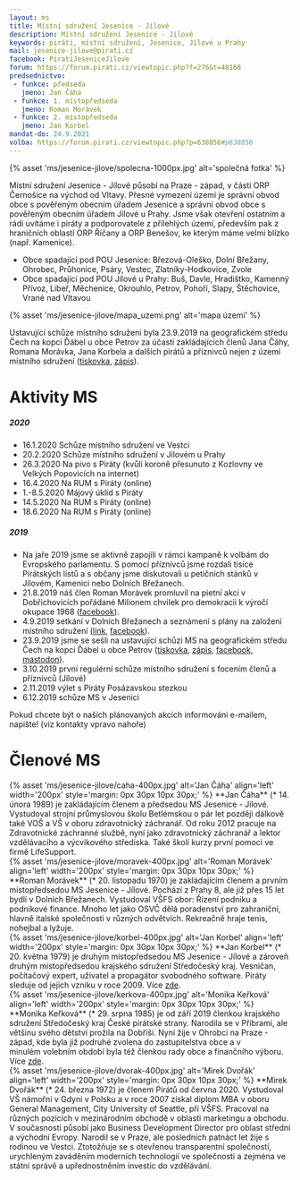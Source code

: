 ```yaml
---
layout: ms
title: Místní sdružení Jesenice - Jílové
description: Místní sdružení Jesenice - Jílové
keywords: piráti, místní sdružení, Jesenice, Jílové u Prahy
mail: jesenice-jilove@pirati.cz
facebook: PiratiJeseniceJilove
forum: https://forum.pirati.cz/viewtopic.php?f=276&t=48168
predsednictvo:
 - funkce: předseda
   jmeno: Jan Čáha
 - funkce: 1. místopředseda
   jmeno: Roman Morávek
 - funkce: 2. místopředseda
   jmeno: Jan Korbel
mandat-do: 24.9.2021
volba: https://forum.pirati.cz/viewtopic.php?p=638856#p638856
---
```

{% asset 'ms/jesenice-jilove/spolecna-1000px.jpg' alt='společná fotka' %}

Místní sdružení Jesenice - Jílové působí na Praze - západ, v části ORP Černošice na východ od Vltavy. Přesné vymezení území je správní obvod obce s pověřeným obecním úřadem Jesenice a správní obvod obce s pověřeným obecním úřadem Jílové u Prahy. Jsme však otevření ostatním a rádi uvítáme i piráty a podporovatele z přilehlých území, především pak z hraničních oblastí ORP Říčany a ORP Benešov, ke kterým máme velmi blízko (např. Kamenice).

* Obce spadající pod POU Jesenice: Březová-Oleško, Dolní Břežany, Ohrobec, Průhonice, Psáry, Vestec, Zlatníky-Hodkovice, Zvole
* Obce spadající pod POU Jílové u Prahy: Buš, Davle, Hradištko, Kamenný Přívoz, Libeř, Měchenice, Okrouhlo, Petrov, Pohoří, Slapy, Štěchovice, Vrané nad Vltavou

{% asset 'ms/jesenice-jilove/mapa_uzemi.png' alt='mapa území' %}

Ustavující schůze místního sdružení byla 23.9.2019 na geografickém středu Čech na kopci Ďábel u obce Petrov za účasti zakládajících členů Jana Čáhy, Romana Morávka, Jana Korbela a dalších pirátů a příznivců nejen z území místního sdružení ([tiskovka](https://stredocesky.pirati.cz/aktuality/stredocesti-pirati-ovladli-geometricky-stred-cech.html), [zápis](https://forum.pirati.cz/viewtopic.php?p=638856#p638856)).

# Aktivity MS

##### 2020

* 16.1.2020 Schůze místního sdružení ve Vestci
* 20.2.2020 Schůze místního sdružení v Jílovém u Prahy
* 26.3.2020 Na pivo s Piráty (kvůli koroně přesunuto z Kozlovny ve Velkých Popovicích na internet)
* 16.4.2020 Na RUM s Piráty (online)
* 1.-8.5.2020 Májový úklid s Piráty
* 14.5.2020 Na RUM s Piráty (online)
* 18.6.2020 Na RUM s Piráty (online)

##### 2019

* Na jaře 2019 jsme se aktivně zapojili v rámci kampaně k volbám do Evropského parlamentu. S pomocí příznivců jsme rozdali tisíce Pirátských listů a s občany jsme diskutovali u petičních stánků v Jílovém, Kamenici nebo Dolních Břežanech.
* 21.8.2019 náš člen Roman Morávek promluvil na pietní akci v Dobřichovicích pořádané Milionem chvilek pro demokracii k výročí okupace 1968 ([facebook](https://www.facebook.com/events/418468138879367/)).
* 4.9.2019 setkání v Dolních Břežanech a seznámení s plány na založení místního sdružení ([link](https://forum.pirati.cz/viewtopic.php?p=634690#p634690), [facebook](https://www.facebook.com/PiratiJeseniceJilove/photos/a.106944940660467/124936418861319/?type=3&theater)).
* 23.9.2019 jsme se sešli na ustavující schůzi MS na geografickém středu Čech na kopci Ďábel u obce Petrov ([tiskovka](https://stredocesky.pirati.cz/aktuality/stredocesti-pirati-ovladli-geometricky-stred-cech.html), [zápis](https://forum.pirati.cz/viewtopic.php?p=638856#p638856), [facebook](https://www.facebook.com/PiratiJeseniceJilove/photos/a.106944940660467/132332434788384/?type=3&theater), [mastodon](https://kompost.cz/web/statuses/102847902045364049)).
* 3.10.2019 první regulérní schůze místního sdružení s focením členů a příznivců (Jílové)
* 2.11.2019 výlet s Piráty Posázavskou stezkou
* 6.12.2019 schůze MS v Jesenici

Pokud chcete být o našich plánovaných akcích informováni e-mailem, napište! (viz kontakty vpravo nahoře)

# Členové MS

<div markdown="1" class="c-profile-badge">
{% asset 'ms/jesenice-jilove/caha-400px.jpg' alt='Jan Čáha' align='left' width='200px' style='margin: 0px 30px 10px 30px;' %} **Jan Čáha** (* 14. února 1989) je zakládajícím členem a předsedou MS Jesenice - Jílové. Vystudoval strojní průmyslovou školu Betlémskou o pár let později dálkově také VOŠ a VŠ v oboru zdravotnický záchranář. Od roku 2012 pracuje na Zdravotnické záchranné službě, nyní jako zdravotnický záchranář a lektor vzdělávacího a výcvikového střediska. Také školí kurzy první pomoci ve firmě LifeSupport.
</div>


<div markdown="1" class="c-profile-badge">
{% asset 'ms/jesenice-jilove/moravek-400px.jpg' alt='Roman Morávek' align='left' width='200px' style='margin: 0px 30px 10px 30px;' %} **Roman Morávek** (* 20. listopadu 1970) je zakládajícím členem a prvním místopředsedou MS Jesenice - Jílové. Pochází z Prahy 8, ale již přes 15 let bydlí v Dolních Břežanech. Vystudoval VŠFS obor: Řízení podniku a podnikové finance. Mnoho let jako OSVČ dělá poradenství pro zahraniční, hlavně italské společnosti v různých odvětvích. Rekreačně hraje tenis, nohejbal a lyžuje.
</div>


<div markdown="1" class="c-profile-badge">
{% asset 'ms/jesenice-jilove/korbel-400px.jpg' alt='Jan Korbel' align='left' width='200px' style='margin: 0px 30px 10px 30px;' %} **Jan Korbel** (* 20. května 1979) je druhým místopředsedou MS Jesenice - Jílové a zároveň druhým místopředsedou krajského sdružení Středočeský kraj. Vesničan, počítačový expert, uživatel a propagátor svobodného software. Piráty sleduje od jejich vzniku v roce 2009. Více <a href="{{ 'lide/jan-korbel/' | relative_url }}">zde</a>.
</div>

<div markdown="1" class="c-profile-badge">
{% asset 'ms/jesenice-jilove/kerkova-400px.jpg' alt='Monika Keřková' align='left' width='200px' style='margin: 0px 30px 10px 30px;' %} **Monika Keřková** (* 29. srpna 1985) je od září 2019 členkou krajského sdružení Středočeský kraj České pirátské strany. Narodila se v Příbrami, ale většinu svého dětství prožila na Dobříši. Nyní žije v Ohrobci na Praze - západ, kde byla již podruhé zvolena do zastupitelstva obce a v minulém volebním období byla též členkou rady obce a finančního výboru. Více <a href="{{ 'lide/monika-kerkova' | relative_url }}">zde</a>.
</div>

<div markdown="1" class="c-profile-badge">
{% asset 'ms/jesenice-jilove/dvorak-400px.jpg' alt='Mirek Dvořák' align='left' width='200px' style='margin: 0px 30px 10px 30px;' %} **Mirek Dvořák** (* 24. března 1972) je členem Pirátů od června 2020. Vystudoval VŠ námořní v Gdyni v Polsku a v roce 2007 získal diplom MBA v oboru General Management, City University of Seattle, při VŠFS. Pracoval na různých pozicích v mezinárodním obchodě v oblasti marketingu a obchodu. V současnosti působí jako Business Development Director pro oblast střední a východní Evropy. Narodil se v Praze, ale posledních patnáct let žije s rodinou ve Vestci. Ztotožňuje se s otevřenou transparentní společností, urychleným zaváděním moderních technologií ve společnosti a zejména ve státní správě a upřednostněním investic do vzdělávání.
</div>

